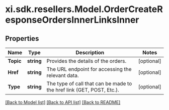 # xi.sdk.resellers.Model.OrderCreateResponseOrdersInnerLinksInner

## Properties

Name | Type | Description | Notes
------------ | ------------- | ------------- | -------------
**Topic** | **string** | Provides the details of the orders. | [optional] 
**Href** | **string** | The URL endpoint for accessing the relevant data. | [optional] 
**Type** | **string** | The type of call that can be made to the href link (GET, POST, Etc.). | [optional] 

[[Back to Model list]](../README.md#documentation-for-models) [[Back to API list]](../README.md#documentation-for-api-endpoints) [[Back to README]](../README.md)

